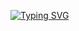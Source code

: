 [![Typing SVG](https://readme-typing-svg.herokuapp.com?font=Fira+Code&weight=600&size=20&pause=1000&color=9543F1E1&multiline=true&width=495&height=65&lines=Welcome+to+Safe+and+Secure+AI;Passionate+about+Securing+AI+for+humans)](https://git.io/typing-svg)

<!--
**kamaldhingra1/kamaldhingra1** is a ✨ _special_ ✨ repository because its `README.md` (this file) appears on your GitHub profile.

Here are some ideas to get you started:

- 🔭 I’m currently working on ...
- 🌱 I’m currently learning ...
- 👯 I’m looking to collaborate on ...
- 🤔 I’m looking for help with ...
- 💬 Ask me about ...
- 📫 How to reach me: ...
- 😄 Pronouns: ...
- ⚡ Fun fact: ...
-->
